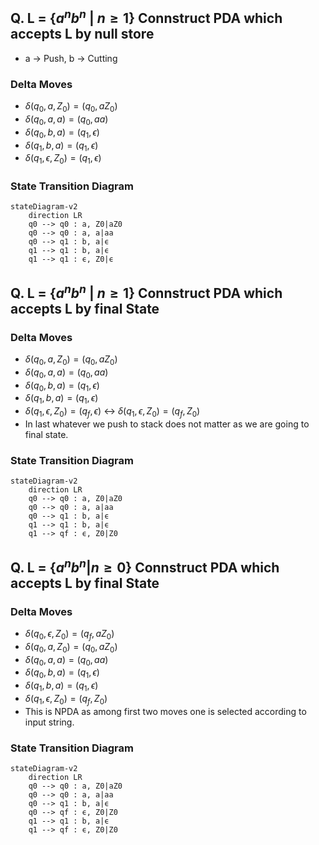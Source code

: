 ## Q. L = {$a^{n}b^{n}$ | $n\geq 1$} Connstruct PDA which accepts L by null store
- a -> Push, b -> Cutting
### Delta Moves
- $\delta(q_{0}, a, Z_{0}) = (q_{0}, aZ_{0})$
- $\delta(q_{0}, a, a) = (q_{0}, aa)$
- $\delta(q_{0}, b, a) = (q_{1}, \epsilon)$
- $\delta(q_{1}, b, a) = (q_{1}, \epsilon)$
- $\delta(q_{1}, \epsilon, Z_{0}) = (q_{1}, \epsilon)$
### State Transition Diagram
```mermaid
stateDiagram-v2
    direction LR
    q0 --> q0 : a, Z0|aZ0
    q0 --> q0 : a, a|aa
    q0 --> q1 : b, a|ϵ
    q1 --> q1 : b, a|ϵ
    q1 --> q1 : ϵ, Z0|ϵ
```

## Q. L = {$a^{n}b^{n}$ | $n\geq 1$} Connstruct PDA which accepts L by final State

### Delta Moves
- $\delta(q_{0}, a, Z_{0}) = (q_{0}, aZ_{0})$
- $\delta(q_{0}, a, a) = (q_{0}, aa)$
- $\delta(q_{0}, b, a) = (q_{1}, \epsilon)$
- $\delta(q_{1}, b, a) = (q_{1}, \epsilon)$
- $\delta(q_{1}, \epsilon, Z_{0}) = (q_{f}, \epsilon)$ $\longleftrightarrow$ $\delta(q_{1}, \epsilon, Z_{0}) = (q_{f}, Z_{0})$
- In last whatever we push to stack does not matter as we are going to final state.

### State Transition Diagram
```mermaid
stateDiagram-v2
    direction LR
    q0 --> q0 : a, Z0|aZ0
    q0 --> q0 : a, a|aa
    q0 --> q1 : b, a|ϵ
    q1 --> q1 : b, a|ϵ
    q1 --> qf : ϵ, Z0|Z0
```

## Q. L = {$a^{n}b^{n} | n \geq 0$} Connstruct PDA which accepts L by final State
### Delta Moves
- $\delta(q_{0}, \epsilon, Z_{0}) = (q_{f}, aZ_{0})$
- $\delta(q_{0}, a, Z_{0}) = (q_{0}, aZ_{0})$
- $\delta(q_{0}, a, a) = (q_{0}, aa)$
- $\delta(q_{0}, b, a) = (q_{1}, \epsilon)$
- $\delta(q_{1}, b, a) = (q_{1}, \epsilon)$
- $\delta(q_{1}, \epsilon, Z_{0}) = (q_{f}, Z_{0})$
- This is NPDA as among first two moves one is selected according to input string.

### State Transition Diagram
```mermaid
stateDiagram-v2
    direction LR
    q0 --> q0 : a, Z0|aZ0
    q0 --> q0 : a, a|aa
    q0 --> q1 : b, a|ϵ
    q0 --> qf : ϵ, Z0|Z0
    q1 --> q1 : b, a|ϵ
    q1 --> qf : ϵ, Z0|Z0
```